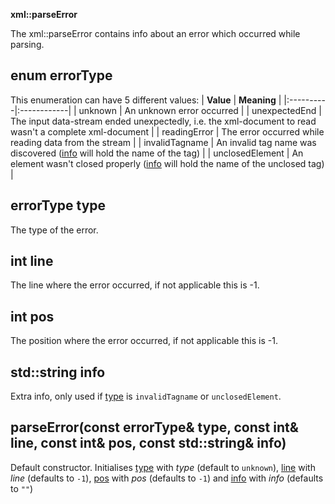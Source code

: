 **xml::parseError**

The xml::parseError contains info about an error which occurred while parsing.




## enum errorType ##
This enumeration can have 5 different values:
| **Value** | **Meaning** |
|:----------|:------------|
| unknown | An unknown error occurred |
| unexpectedEnd | The input data-stream ended unexpectedly, i.e. the xml-document to read wasn't a complete xml-document |
| readingError | The error occurred while reading data from the stream |
| invalidTagname | An invalid tag name was discovered ([info](#std::string_info.md) will hold the name of the tag) |
| unclosedElement | An element wasn't closed properly ([info](#std::string_info.md) will hold the name of the unclosed tag) |

## errorType type ##
The type of the error.

## int line ##
The line where the error occurred, if not applicable this is -1.

## int pos ##
The position where the error occurred, if not applicable this is -1.

## std::string info ##
Extra info, only used if [type](#errorType_type.md) is `invalidTagname` or `unclosedElement`.

## parseError(const errorType& type, const int& line, const int& pos, const std::string& info) ##
Default constructor. Initialises [type](#errorType_type.md) with _type_ (default to `unknown`), [line](#int_line.md) with _line_ (defaults to `-1`), [pos](#int_pos.md) with _pos_ (defaults to `-1`) and [info](#std::string_info.md) with _info_ (defaults to `""`)